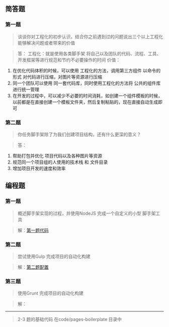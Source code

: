 ## 简答题
### 第一题
> 谈谈你对工程化的初步认识，结合你之前遇到过的问题说出三个以上工程化能够解决问题或者带来的价值

> 答：
工程化：就是使用各类脚手架 将自己以及团队的代码、流程、工具、开发框架等进行规范和节约不必要操作的时间
价值：
1. 在优化代码体积的时候，可以使用 工程化的方法，调用第三方组件 以命令的形式 对代码进行压缩，对图片等资源进行压缩
2. 同一个团队可以使用 同一套代码库，同时使用工程化的方法将 公共的组件库进行统一管理
3. 在开发的过程中，可以减少不必要的时间消耗，如创建一个组件模板的时候，以前都是在直接创建一个模板文件夹，然后复制粘贴的，现在直接自动生成即可


### 第二题
> 你任务脚手架除了为我们创建项目结构，还有什么更深的意义？

> 答：
1. 帮助打包并优化 项目代码以及各种图片等资源
2. 规范同一个项目组的人使用的技术栈 和 文件目录
3. 增加项目开发的速度和效率

## 编程题

### 第一题
> 概述脚手架实现的过程，并使用NodeJS 完成一个自定义的小型 脚手架工具

> 解：[第一题代码](https://github.com/dongceha/homework/tree/master/fad-e-task-02-01/code/my-scaffold)

### 第二题
> 尝试使用Gulp 完成项目的自动化构建

> 解：[第二题配置](https://github.com/dongceha/homework/blob/master/fad-e-task-02-01/code/pages-boilerplate/gulpfile.js)

### 第三题
> 使用Grunt 完成项目的自动化构建

> 解：

-----
> 2-3 题的基础代码 在code/pages-boilerplate 目录中